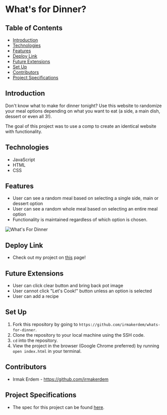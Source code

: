 # What's for Dinner?

## Table of Contents
- [Introduction](#introduction)
- [Technologies](#technologies)
- [Features](#features)
- [Deploy Link](#deploy-link)
- [Future Extensions](#future-extensions)
- [Set Up](#set-up)
- [Contributors](#contributors)
- [Project Specifications](#project-specifications)

## Introduction
Don't know what to make for dinner tonight? Use this website to randomize your meal options depending on what you want to eat (a side, a main dish, dessert or even all 3!).

The goal of this project was to use a comp to create an identical website with functionality.

## Technologies
- JavaScript
- HTML
- CSS

## Features
- User can see a random meal based on selecting a single side, main or dessert option
- User can see a random whole meal based on selecting an entire meal option
- Functionality is maintained regardless of which option is chosen.

![What's For Dinner](https://media.giphy.com/media/aGuagST06vSaHV6v7s/giphy.gif)

## Deploy Link
- Check out my project on [this](https://irmakerdem.github.io/whats-for-dinner) page!

## Future Extensions
- User can click clear button and bring back pot image
- User cannot click "Let's Cook!" button unless an option is selected
- User can add a recipe

## Set Up
1. Fork this repository by going to ```https://github.com/irmakerdem/whats-for-dinner```.
2. Clone the repository to your local machine using the SSH code.
3. ```cd``` into the repository.
4. View the project in the browser (Google Chrome preferred) by running ```open index.html``` in your terminal.

## Contributors
- Irmak Erdem - https://github.com/irmakerdem

## Project Specifications
- The spec for this project can be found [here](https://frontend.turing.io/projects/module-1/dinner.html).
